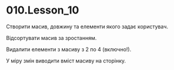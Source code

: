 # 010.Lesson_10

Створити масив, довжину та елементи якого задає користувач.

Відсортувати масив за зростанням.

Видалити елементи з масиву з 2 по 4 (включно!).



У міру змін виводити вміст масиву на сторінку.